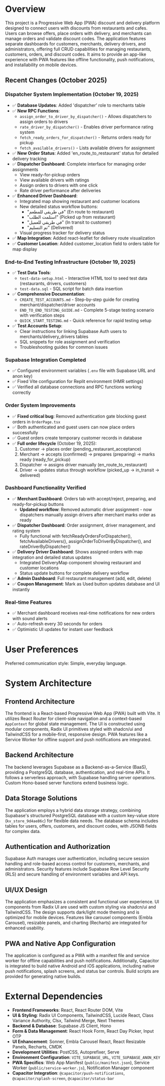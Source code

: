 # Overview

This project is a Progressive Web App (PWA) discount and delivery platform designed to connect users with discounts from restaurants and cafes. Users can browse offers, place orders with delivery, and merchants can manage orders and validate discount codes. The application features separate dashboards for customers, merchants, delivery drivers, and administrators, offering full CRUD capabilities for managing restaurants, customers, orders, and discount codes. It aims to provide an app-like experience with PWA features like offline functionality, push notifications, and installability on mobile devices.

## Recent Changes (October 2025)

### Dispatcher System Implementation (October 19, 2025)
- ✅ **Database Updates**: Added 'dispatcher' role to merchants table
- ✅ **New RPC Functions**: 
  - `assign_order_to_driver_by_dispatcher()` - Allows dispatchers to assign orders to drivers
  - `rate_driver_by_dispatcher()` - Enables driver performance rating system
  - `fetch_ready_orders_for_dispatcher()` - Returns orders ready for pickup
  - `fetch_available_drivers()` - Lists available drivers for assignment
- ✅ **New Order Status**: Added 'en_route_to_restaurant' status for detailed delivery tracking
- ✅ **Dispatcher Dashboard**: Complete interface for managing order assignments
  - View ready-for-pickup orders
  - View available drivers with ratings
  - Assign orders to drivers with one click
  - Rate driver performance after deliveries
- ✅ **Enhanced Driver Dashboard**:
  - Integrated map showing restaurant and customer locations
  - New detailed status workflow buttons:
    - "في طريقي للمطعم" (En route to restaurant)
    - "استلمت الطلب" (Picked up from restaurant)
    - "في طريقي للعميل" (In transit to customer)
    - "تم التسليم" (Delivered)
  - Visual progress tracker for delivery status
- ✅ **Map Integration**: Added react-leaflet for delivery route visualization
- ✅ **Customer Location**: Added customer_location field to orders table for map display

### End-to-End Testing Infrastructure (October 19, 2025)
- ✅ **Test Data Tools**:
  - `test-data-setup.html` - Interactive HTML tool to seed test data (restaurants, drivers, customers)
  - `test-data.sql` - SQL script for batch data insertion
- ✅ **Comprehensive Documentation**:
  - `CREATE_TEST_ACCOUNTS.md` - Step-by-step guide for creating merchant/dispatcher/driver accounts
  - `END_TO_END_TESTING_GUIDE.md` - Complete 5-stage testing scenario with verification steps
  - `QUICK_START_TESTING.md` - Quick reference for rapid testing setup
- ✅ **Test Accounts Setup**:
  - Clear instructions for linking Supabase Auth users to merchants/delivery_drivers tables
  - SQL snippets for role assignment and verification
  - Troubleshooting guides for common issues

### Supabase Integration Completed
- ✅ Configured environment variables (`.env` file with Supabase URL and anon key)
- ✅ Fixed Vite configuration for Replit environment (HMR settings)
- ✅ Verified all database connections and RPC functions working correctly

### Order System Improvements  
- ✅ **Fixed critical bug**: Removed authentication gate blocking guest orders in `OrderPage.tsx`
- ✅ Both authenticated and guest users can now place orders successfully
- ✅ Guest orders create temporary customer records in database
- ✅ **Full order lifecycle** (October 19, 2025):
  1. Customer → places order (pending_restaurant_acceptance)
  2. Merchant → accepts (confirmed) → prepares (preparing) → marks ready (ready_for_pickup)
  3. Dispatcher → assigns driver manually (en_route_to_restaurant)
  4. Driver → updates status through workflow (picked_up → in_transit → delivered)

### Dashboard Functionality Verified
- ✅ **Merchant Dashboard**: Orders tab with accept/reject, preparing, and ready-for-pickup buttons
  - **Updated workflow**: Removed automatic driver assignment - now dispatchers manually assign drivers after merchant marks order as ready
- ✅ **Dispatcher Dashboard**: Order assignment, driver management, and rating system
  - Fully functional with fetchReadyOrdersForDispatcher(), fetchAvailableDrivers(), assignOrderToDriverByDispatcher(), and rateDriverByDispatcher()
- ✅ **Delivery Driver Dashboard**: Shows assigned orders with map integration and detailed status updates
  - Integrated DeliveryMap component showing restaurant and customer locations
  - Status update buttons for complete delivery workflow
- ✅ **Admin Dashboard**: Full restaurant management (add, edit, delete)
- ✅ **Coupon Management**: Mark as Used button updates database and UI instantly

### Real-time Features
- ✅ Merchant dashboard receives real-time notifications for new orders with sound alerts
- ✅ Auto-refresh every 30 seconds for orders
- ✅ Optimistic UI updates for instant user feedback

# User Preferences

Preferred communication style: Simple, everyday language.

# System Architecture

## Frontend Architecture
The frontend is a React-based Progressive Web App (PWA) built with Vite. It utilizes React Router for client-side navigation and a context-based `AppContext` for global state management. The UI is constructed using modular components, Radix UI primitives styled with shadcn/ui and TailwindCSS for a mobile-first, responsive design. PWA features like a Service Worker for offline support and push notifications are integrated.

## Backend Architecture
The backend leverages Supabase as a Backend-as-a-Service (BaaS), providing a PostgreSQL database, authentication, and real-time APIs. It follows a serverless approach, with Supabase handling server operations. Custom Hono-based server functions extend business logic.

## Data Storage Solutions
The application employs a hybrid data storage strategy, combining Supabase's structured PostgreSQL database with a custom key-value store (`kv_store_9d4ae86c`) for flexible data needs. The database schema includes tables for users, offers, customers, and discount codes, with JSONB fields for complex data.

## Authentication and Authorization
Supabase Auth manages user authentication, including secure session handling and role-based access control for customers, merchants, and administrators. Security features include Supabase Row Level Security (RLS) and secure handling of environment variables and API keys.

## UI/UX Design
The application emphasizes a consistent and functional user experience. UI components from Radix UI are used with custom styling via shadcn/ui and TailwindCSS. The design supports dark/light mode theming and is optimized for mobile devices. Features like carousel components (Embla Carousel), resizable panels, and charting (Recharts) are integrated for enhanced usability.

## PWA and Native App Configuration
The application is configured as a PWA with a manifest file and service worker for offline capabilities and push notifications. Additionally, Capacitor is integrated to build native Android and iOS applications, including native push notifications, splash screens, and status bar controls. Build scripts are provided for generating native builds.

# External Dependencies

-   **Frontend Frameworks**: React, React Router DOM, Vite
-   **UI & Styling**: Radix UI Components, TailwindCSS, Lucide React, Class Variance Authority, Clsx, Tailwind Merge, Next Themes
-   **Backend & Database**: Supabase JS Client, Hono
-   **Form & Data Management**: React Hook Form, React Day Picker, Input OTP
-   **UI Enhancement**: Sonner, Embla Carousel React, React Resizable Panels, Recharts, CMDK
-   **Development Utilities**: PostCSS, Autoprefixer, Serve
-   **Environment Configuration**: `VITE_SUPABASE_URL`, `VITE_SUPABASE_ANON_KEY`
-   **PWA Specifics**: Web App Manifest (`public/manifest.json`), Service Worker (`public/service-worker.js`), Notification Manager component
-   **Capacitor Integration**: `@capacitor/push-notifications`, `@capacitor/splash-screen`, `@capacitor/status-bar`